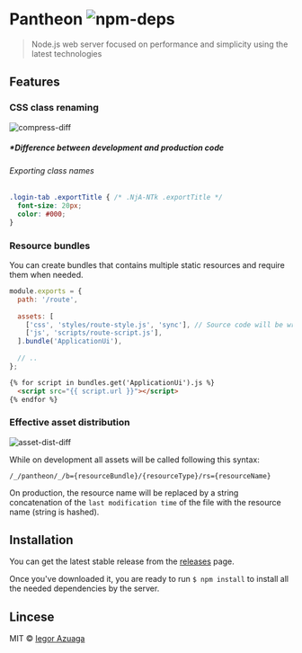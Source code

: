# Pantheon ![npm-deps](https://david-dm.org/iiegor/pantheon.svg)

> Node.js web server focused on performance and simplicity using the latest technologies

## Features

### CSS class renaming

![compress-diff](http://image.prntscr.com/image/8a848a93db4942239c45e5c435ab1d49.png)

##### **Difference between development and production code*

###### Exporting class names
```css
.login-tab .exportTitle { /* .NjA-NTk .exportTitle */
  font-size: 20px;
  color: #000;
}
```

### Resource bundles

You can create bundles that contains multiple static resources and require them when needed.

```javascript
module.exports = {
  path: '/route',
  
  assets: [
    ['css', 'styles/route-style.js', 'sync'], // Source code will be writen into the DOM
    ['js', 'scripts/route-script.js'],
  ].bundle('ApplicationUi'),
  
  // ..
};
```

```html
{% for script in bundles.get('ApplicationUi').js %}
  <script src="{{ script.url }}"></script>
{% endfor %}
```

### Effective asset distribution

![asset-dist-diff](http://image.prntscr.com/image/127e679f1b964b79a823864073c9e743.png)

While on development all assets will be called following this syntax:

``/_/pantheon/_/b={resourceBundle}/{resourceType}/rs={resourceName}``

On production, the resource name will be replaced by a string concatenation of the ``last modification time`` of the file with the resource name (string is hashed).

## Installation

You can get the latest stable release from the [releases](https://github.com/iiegor/pantheon/releases) page.

Once you've downloaded it, you are ready to run ``$ npm install`` to install all the needed dependencies by the server.

## Lincese
MIT © [Iegor Azuaga](https://github.com/iiegor)

